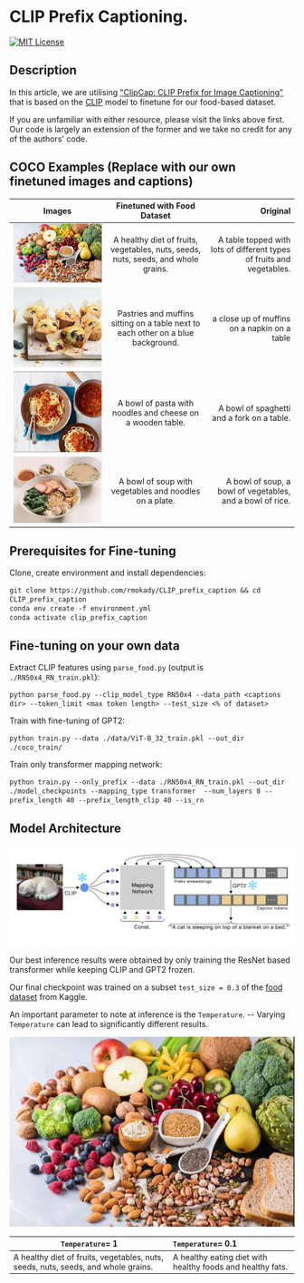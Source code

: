 # CLIP Prefix Captioning.

[![MIT License](https://img.shields.io/badge/License-MIT-yellow.svg)](https://choosealicense.com/licenses/mit/)

## Description  

In this article, we are utilising ["ClipCap: CLIP Prefix for Image Captioning"](https://github.com/rmokady/CLIP_prefix_caption) that is based on the [CLIP](https://github.com/openai/CLIP) model to finetune for our food-based dataset.

If you are unfamiliar with either resource, please visit the links above first. Our code is largely an extension of the former and we take no credit for any of the authors' code.



## COCO Examples (Replace with our own finetuned images and captions)




 Images        | Finetuned with Food Dataset           | Original  
| ------------- |:-------------:| -----:|
| ![Inf1](Images/inf1.jpg)   | A healthy diet of fruits, vegetables, nuts, seeds, nuts, seeds, and whole grains. | A table topped with lots of different types of fruits and vegetables. |
| ![Inf2](Images/inf2.jpg)      | Pastries and muffins sitting on a table next to each other on a blue background.      |   a close up of muffins on a napkin on a table |
| ![Inf3](Images/inf3.jpg)| A bowl of pasta with noodles and cheese on a wooden table.     |    A bowl of spaghetti and a fork on a table. |
| ![Inf4](Images/inf4.jpg) | A bowl of soup with vegetables and noodles on a plate.    |    A bowl of soup, a bowl of vegetables, and a bowl of rice.|

## Prerequisites for Fine-tuning

Clone, create environment and install dependencies:  
```
git clone https://github.com/rmokady/CLIP_prefix_caption && cd CLIP_prefix_caption
conda env create -f environment.yml
conda activate clip_prefix_caption
```



## Fine-tuning on your own data

Extract CLIP features using `parse_food.py` (output is `./RN50x4_RN_train.pkl`):
```
python parse_food.py --clip_model_type RN50x4 --data_path <captions dir> --token_limit <max token length> --test_size <% of dataset>
```
Train with fine-tuning of GPT2:
```
python train.py --data ./data/ViT-B_32_train.pkl --out_dir ./coco_train/
```

Train only transformer mapping network:
```
python train.py --only_prefix --data ./RN50x4_RN_train.pkl --out_dir ./model_checkpoints --mapping_type transformer  --num_layers 8 --prefix_length 40 --prefix_length_clip 40 --is_rn
```


## Model Architecture

![Model](Images/modelarchitecture.png)

Our best inference results were obtained by only training the ResNet based transformer while keeping CLIP and GPT2 frozen. 

Our final checkpoint was trained on a subset `test_size = 0.3` of the [food dataset](https://www.kaggle.com/datasets/zeynaloy/food-related-pictures-dataset-with-captions) from Kaggle.

An important parameter to note at inference is the `Temperature`. -- Varying `Temperature` can lead to significantly different results.

![Inf1](Images/inf1.jpg)

| `Temperature`= 1 | `Temperature`= 0.1|
| ---|:---|
| A healthy diet of fruits, vegetables, nuts, seeds, nuts, seeds, and whole grains.| A healthy eating diet with healthy foods and healthy fats. |

